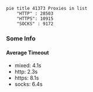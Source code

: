 
```mermaid
pie title 41373 Proxies in list
    "HTTP" : 28503
    "HTTPS": 10915
    "SOCKS" : 9172
```

### Some Info
#### Average Timeout

- mixed: 4.1s
- http: 2.3s
- https: 8.1s
- socks: 6.4s
